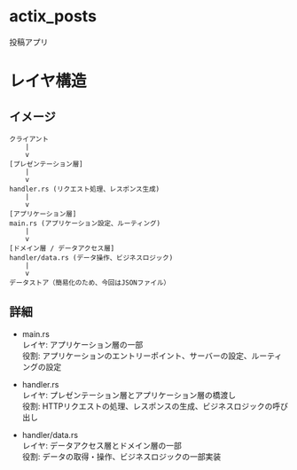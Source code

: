 # actix_posts

投稿アプリ

# レイヤ構造

## イメージ

```
クライアント
    |
    v
[プレゼンテーション層]
    |
    v
handler.rs (リクエスト処理、レスポンス生成)
    |
    v
[アプリケーション層]
main.rs (アプリケーション設定、ルーティング)
    |
    v
[ドメイン層 / データアクセス層]
handler/data.rs (データ操作、ビジネスロジック)
    |
    v
データストア（簡易化のため、今回はJSONファイル）
```

## 詳細

- main.rs<br/>
  レイヤ: アプリケーション層の一部<br/>
  役割: アプリケーションのエントリーポイント、サーバーの設定、ルーティングの設定
  
- handler.rs<br/>
  レイヤ: プレゼンテーション層とアプリケーション層の橋渡し<br/>
  役割: HTTPリクエストの処理、レスポンスの生成、ビジネスロジックの呼び出し

- handler/data.rs<br/>
  レイヤ: データアクセス層とドメイン層の一部<br/>
  役割: データの取得・操作、ビジネスロジックの一部実装
